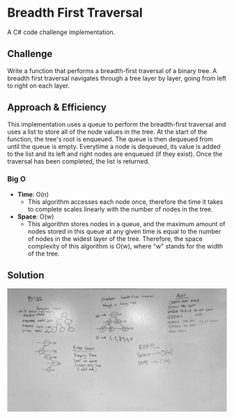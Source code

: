 # Breadth First Traversal
A C# code challenge implementation.

## Challenge
Write a function that performs a breadth-first traversal of a binary tree. A breadth first traversal navigates through a tree layer by layer, going from left to right on each layer.

## Approach & Efficiency
This implementation uses a queue to perform the breadth-first traversal and uses a list to store all of the node values in the tree. At the start of the function, the tree's root is enqueued.
The queue is then dequeued from until the queue is empty. Everytime a node is dequeued, its value is added to the list and its left and right nodes are enqueued (if they exist).
Once the traversal has been completed, the list is returned.

### Big O
- **Time**: O(n)
  - This algorithm accesses each node once, therefore the time it takes to complete scales linearly with the number of nodes in the tree.
- **Space**: O(w)
  - This algorithm stores nodes in a queue, and the maximum amount of nodes stored in this queue at any given time is equal to the number of nodes in the widest layer of the tree.
Therefore, the space complexity of this algorithm is O(w), where "w" stands for the width of the tree.

## Solution
![Whiteboard](../../assets/breadthfirst.webp)